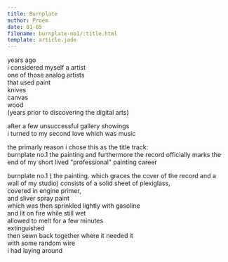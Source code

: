 ```yaml
---
title: Burnplate
author: Proem
date: 01-05
filename: burnplate-no1/:title.html
template: article.jade
---
```


years ago  
i considered myself a artist  
one of those analog artists  
that used paint  
knives  
canvas  
wood  
(years prior to discovering the digital arts)  

after a few unsuccessful gallery showings  
i turned to my second love 
which was music  

the primarly reason i chose this as the title track:  
burnplate no.1 the painting 
and furthermore the record 
officially marks the end of my short lived "professional" painting career  

burnplate no.1 ( the painting. which graces the cover of the record and a wall of my studio) consists of a solid sheet of plexiglass,  
covered in engine primer,  
and sliver spray paint  
which was then sprinkled lightly with gasoline  
and lit on fire while still wet  
allowed to melt for a few minutes  
extinguished  
then sewn back together where it needed it  
with some random wire  
i had laying around  
